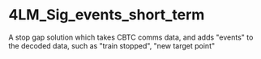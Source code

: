 # 4LM_Sig_events_short_term
A stop gap solution which takes CBTC comms data, and adds "events" to the decoded data, such as "train stopped", "new target point"
